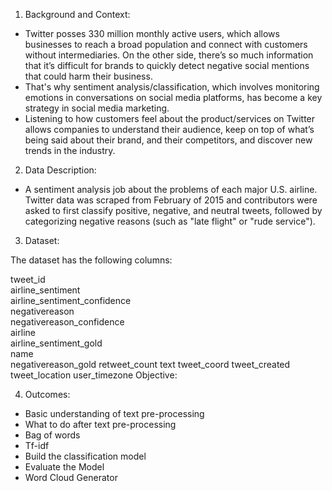 1. Background and Context:
- Twitter posses 330 million monthly active users, which allows businesses to reach a broad population and connect with customers without intermediaries. On the other side, there’s so much information that it’s difficult for brands to quickly detect negative social mentions that could harm their business.
- That's why sentiment analysis/classification, which involves monitoring emotions in conversations on social media platforms, has become a key strategy in social media marketing.
- Listening to how customers feel about the product/services on Twitter allows companies to understand their audience, keep on top of what’s being said about their brand, and their competitors, and discover new trends in the industry.

2. Data Description:
- A sentiment analysis job about the problems of each major U.S. airline. Twitter data was scraped from February of 2015 and contributors were asked to first classify positive, negative, and neutral tweets, followed by categorizing negative reasons (such as "late flight" or "rude service").


3. Dataset:

The dataset has the following columns:

tweet_id                                                           
airline_sentiment                                               
airline_sentiment_confidence                               
negativereason                                                   
negativereason_confidence                                    
airline                                                                    
airline_sentiment_gold                                              
name     
negativereason_gold 
retweet_count
text
tweet_coord
tweet_created
tweet_location 
user_timezone
Objective:


4. Outcomes:

- Basic understanding of text pre-processing
- What to do after text pre-processing
- Bag of words
- Tf-idf
- Build the classification model
- Evaluate the Model
- Word Cloud Generator



